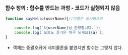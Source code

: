 ### 함수 정의 : 함수를 만드는 과정 - 코드가 실행되지 않음

```js
function sayHello(userName){//이름은 동사형으로

    console.log(`${userName}님 환영합니다.`);
    console.log(`오늘도 즐거운 하루 되세요${a}`);
}
```
* 객체는 중괄호뒤에 세미콜론을 붙였지만 함수는 그렇지 않다.


